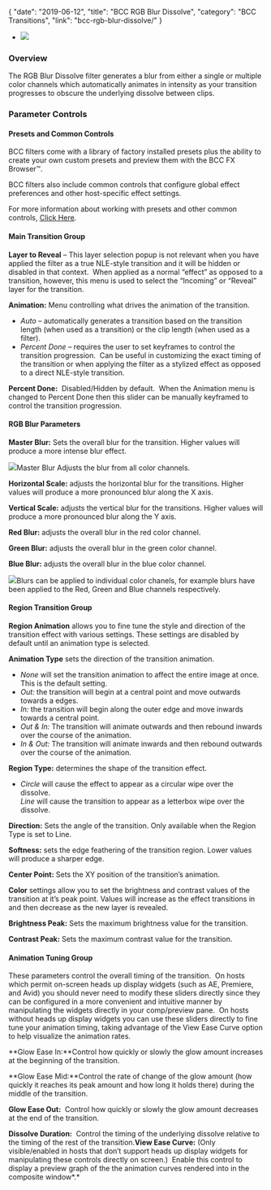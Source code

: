 {
"date": "2019-06-12",
"title": "BCC RGB Blur Dissolve",
"category": "BCC Transitions",
"link": "bcc-rgb-blur-dissolve/"
}

 
* ![](https://borisfx-com-res.cloudinary.com/image/upload//documentation/continuum/uploads/2019/10/BCC-RGB-Blur-Dissolve-1024x576.jpg)


### Overview


The RGB Blur Dissolve filter generates a blur from either a single or multiple color channels which automatically animates in intensity as your transition progresses to obscure the underlying dissolve between clips. 


### **Parameter Controls**


#### **Presets and Common Controls**


BCC filters come with a library of factory installed presets plus the ability to create your own custom presets and preview them with the BCC FX Browser™.


BCC filters also include common controls that configure global effect preferences and other host-specific effect settings.


For more information about working with presets and other common controls, [Click Here](/documentation/continuum/bcc-common-controls/).


#### Main Transition Group


**Layer to Reveal** – This layer selection popup is not relevant when you have applied the filter as a true NLE-style transition and it will be hidden or disabled in that context.  When applied as a normal “effect” as opposed to a transition, however, this menu is used to select the “Incoming” or “Reveal” layer for the transition.


**Animation:** Menu controlling what drives the animation of the transition.


* *Auto* – automatically generates a transition based on the transition length (when used as a transition) or the clip length (when used as a filter).
* *Percent Done* – requires the user to set keyframes to control the transition progression.  Can be useful in customizing the exact timing of the transition or when applying the filter as a stylized effect as opposed to a direct NLE-style transition.


**Percent Done:**  Disabled/Hidden by default.  When the Animation menu is changed to Percent Done then this slider can be manually keyframed to control the transition progression.


#### RGB Blur Parameters


**Master Blur:** Sets the overall blur for the transition. Higher values will produce a more intense blur effect.


![](https://borisfx-com-res.cloudinary.com/image/upload//documentation/continuum/uploads/2019/09/RGB3.png)Master Blur Adjusts the blur from all color channels.  

**Horizontal Scale:** adjusts the horizontal blur for the transitions. Higher values will produce a more pronounced blur along the X axis.


**Vertical Scale:** adjusts the vertical blur for the transitions. Higher values will produce a more pronounced blur along the Y axis. 


**Red Blur:** adjusts the overall blur in the red color channel.


**Green Blur:** adjusts the overall blur in the green color channel. 


**Blue Blur:** adjusts the overall blur in the blue color channel. 


![](https://borisfx-com-res.cloudinary.com/image/upload//documentation/continuum/uploads/2019/09/RGBMix.jpg)Blurs can be applied to individual color chanels, for example blurs have been applied to the Red, Green and Blue channels respectively.
#### Region Transition Group



**Region Animation** allows you to fine tune the style and direction of the transition effect with various settings. These settings are disabled by default until an animation type is selected.


**Animation Type** sets the direction of the transition animation.


* *None* will set the transition animation to affect the entire image at once. This is the default setting.
* *Out:* the transition will begin at a central point and move outwards towards a edges.
* *In:* the transition will begin along the outer edge and move inwards towards a central point.
* *Out & In:* The transition will animate outwards and then rebound inwards over the course of the animation.
* *In & Out:* The transition will animate inwards and then rebound outwards over the course of the animation.


**Region Type:** determines the shape of the transition effect.


* *Circle* will cause the effect to appear as a circular wipe over the dissolve.  
*Line* will cause the transition to appear as a letterbox wipe over the dissolve.


**Direction:** Sets the angle of the transition. Only available when the Region Type is set to Line.


**Softness:** sets the edge feathering of the transition region. Lower values will produce a sharper edge.


**Center Point:** Sets the XY position of the transition’s animation.


**Color** settings allow you to set the brightness and contrast values of the transition at it’s peak point. Values will increase as the effect transitions in and then decrease as the new layer is revealed.


**Brightness Peak:** Sets the maximum brightness value for the transition.


**Contrast Peak:** Sets the maximum contrast value for the transition.


#### **Animation Tuning Group**


These parameters control the overall timing of the transition.  On hosts which permit on-screen heads up display widgets (such as AE, Premiere, and Avid) you should never need to modify these sliders directly since they can be configured in a more convenient and intuitive manner by manipulating the widgets directly in your comp/preview pane.  On hosts without heads up display widgets you can use these sliders directly to fine tune your animation timing, taking advantage of the View Ease Curve option to help visualize the animation rates.


**Glow Ease In:**Control how quickly or slowly the glow amount increases at the beginning of the transition.


**Glow Ease Mid:**Control the rate of change of the glow amount (how quickly it reaches its peak amount and how long it holds there) during the middle of the transition.


**Glow Ease Out:**  Control how quickly or slowly the glow amount decreases at the end of the transition.


**Dissolve Duration:**  Control the timing of the underlying dissolve relative to the timing of the rest of the transition.**View Ease Curve:** (Only visible/enabled in hosts that don’t support heads up display widgets for manipulating these controls directly on screen.)  Enable this control to display a preview graph of the the animation curves rendered into in the composite window*.*


 